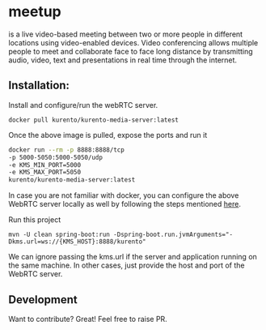 # meetup
 is a live video-based meeting between two or more people in different locations using video-enabled devices. Video conferencing allows multiple people to meet and collaborate face to face long distance by transmitting audio, video, text and presentations in real time through the internet.
## Installation:

Install and configure/run the webRTC server.

``` docker pull kurento/kurento-media-server:latest ```

Once the above image is pulled, expose the ports and run it
```sh
docker run --rm -p 8888:8888/tcp
-p 5000-5050:5000-5050/udp
-e KMS_MIN_PORT=5000
-e KMS_MAX_PORT=5050
kurento/kurento-media-server:latest
```

In case you are not familiar with docker, you can configure the above WebRTC server locally as well by following the steps mentioned [here](https://doc-kurento.readthedocs.io/en/stable/user/installation.html#running).

Run this project
```
mvn -U clean spring-boot:run -Dspring-boot.run.jvmArguments="-Dkms.url=ws://{KMS_HOST}:8888/kurento"
```
We can ignore passing the kms.url if the server and application running on the same machine. In other cases, just provide the host and port of the WebRTC server.

## Development
Want to contribute? Great! Feel free to raise PR.
